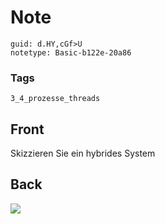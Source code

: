 # Note
```
guid: d.HY,cGf>U
notetype: Basic-b122e-20a86
```

### Tags
```
3_4_prozesse_threads
```

## Front
Skizzieren Sie ein hybrides System

## Back
<img src="paste-e15edf3c858634473c0f104b7fdbc6b6c38c1ff7.jpg">
